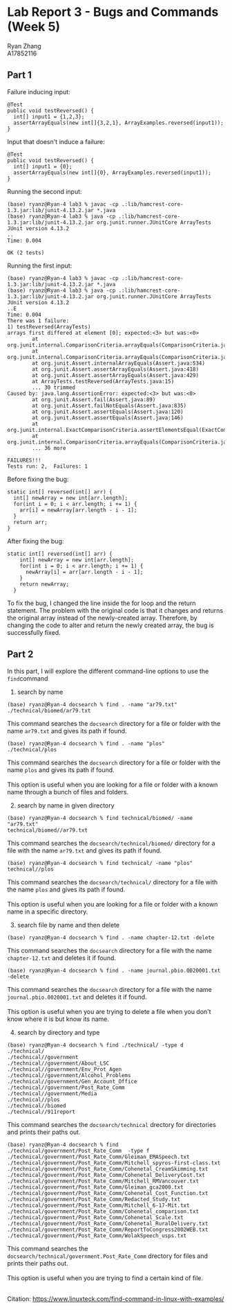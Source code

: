 Lab Report 3 - Bugs and Commands (Week 5)
========
Ryan Zhang <br> A17852116

Part 1
--------
Failure inducing input:
```
@Test
public void testReversed() {
  int[] input1 = {1,2,3};
  assertArrayEquals(new int[]{3,2,1}, ArrayExamples.reversed(input1));
}
```
Input that doesn't induce a failure:
```
@Test
public void testReversed() {
  int[] input1 = {0};
  assertArrayEquals(new int[]{0}, ArrayExamples.reversed(input1));
}
```
Running the second input: 
```
(base) ryanz@Ryan-4 lab3 % javac -cp .:lib/hamcrest-core-1.3.jar:lib/junit-4.13.2.jar *.java
(base) ryanz@Ryan-4 lab3 % java -cp .:lib/hamcrest-core-1.3.jar:lib/junit-4.13.2.jar org.junit.runner.JUnitCore ArrayTests
JUnit version 4.13.2
..
Time: 0.004

OK (2 tests)
```
Running the first input:
```
(base) ryanz@Ryan-4 lab3 % javac -cp .:lib/hamcrest-core-1.3.jar:lib/junit-4.13.2.jar *.java
(base) ryanz@Ryan-4 lab3 % java -cp .:lib/hamcrest-core-1.3.jar:lib/junit-4.13.2.jar org.junit.runner.JUnitCore ArrayTests
JUnit version 4.13.2
..E
Time: 0.004
There was 1 failure:
1) testReversed(ArrayTests)
arrays first differed at element [0]; expected:<3> but was:<0>
        at org.junit.internal.ComparisonCriteria.arrayEquals(ComparisonCriteria.java:78)
        at org.junit.internal.ComparisonCriteria.arrayEquals(ComparisonCriteria.java:28)
        at org.junit.Assert.internalArrayEquals(Assert.java:534)
        at org.junit.Assert.assertArrayEquals(Assert.java:418)
        at org.junit.Assert.assertArrayEquals(Assert.java:429)
        at ArrayTests.testReversed(ArrayTests.java:15)
        ... 30 trimmed
Caused by: java.lang.AssertionError: expected:<3> but was:<0>
        at org.junit.Assert.fail(Assert.java:89)
        at org.junit.Assert.failNotEquals(Assert.java:835)
        at org.junit.Assert.assertEquals(Assert.java:120)
        at org.junit.Assert.assertEquals(Assert.java:146)
        at org.junit.internal.ExactComparisonCriteria.assertElementsEqual(ExactComparisonCriteria.java:8)
        at org.junit.internal.ComparisonCriteria.arrayEquals(ComparisonCriteria.java:76)
        ... 36 more

FAILURES!!!
Tests run: 2,  Failures: 1
```

Before fixing the bug:
```
static int[] reversed(int[] arr) {
  int[] newArray = new int[arr.length];
  for(int i = 0; i < arr.length; i += 1) {
    arr[i] = newArray[arr.length - i - 1];
  }
  return arr;
}
```

After fixing the bug:
```
static int[] reversed(int[] arr) {
    int[] newArray = new int[arr.length];
    for(int i = 0; i < arr.length; i += 1) {
      newArray[i] = arr[arr.length - i - 1];
    }
    return newArray;
  }
```
To fix the bug, I changed the line inside the for loop and the return statement. The problem with the original code is that it changes and returns the original array instead of the newly-created array.
Therefore, by changing the code to alter and return the newly created array, the bug is successfully fixed. <br>

Part 2
--------
In this part, I will explore the different command-line options to use the `find`command
1. search by name
```
(base) ryanz@Ryan-4 docsearch % find . -name "ar79.txt"
./technical/biomed/ar79.txt
```
This command searches the `docsearch` directory for a file or folder with the name `ar79.txt` and gives its path if found.

```
(base) ryanz@Ryan-4 docsearch % find . -name "plos"
./technical/plos
```
This command searches the `docsearch` directory for a file or folder with the name `plos` and gives its path if found.<br><br>
This option is useful when you are looking for a file or folder with a known name through a bunch of files and folders.
<br>

2. search by name in given directory
```
(base) ryanz@Ryan-4 docsearch % find technical/biomed/ -name "ar79.txt"
technical/biomed//ar79.txt
```
This command searches the `docsearch/technical/biomed/` directory for a file with the name `ar79.txt` and gives its path if found.

```
(base) ryanz@Ryan-4 docsearch % find technical/ -name "plos"
technical//plos
```
This command searches the `docsearch/technical/` directory for a file with the name `plos` and gives its path if found.<br><br>
This option is useful when you are looking for a file or folder with a known name in a specific directory.
<br>

3. search file by name and then delete
```
(base) ryanz@Ryan-4 docsearch % find . -name chapter-12.txt -delete
```
This command searches the `docsearch` directory for a file with the name `chapter-12.txt` and deletes it if found.

```
(base) ryanz@Ryan-4 docsearch % find . -name journal.pbio.0020001.txt -delete
```
This command searches the `docsearch` directory for a file with the name `journal.pbio.0020001.txt` and deletes it if found.<br><br>
This option is useful when you are trying to delete a file when you don't know where it is but know its name.
<br>

4. search by directory and type
```
(base) ryanz@Ryan-4 docsearch % find ./technical/ -type d 
./technical/
./technical//government
./technical//government/About_LSC
./technical//government/Env_Prot_Agen
./technical//government/Alcohol_Problems
./technical//government/Gen_Account_Office
./technical//government/Post_Rate_Comm
./technical//government/Media
./technical//plos
./technical//biomed
./technical//911report
```
This command searches the `docsearch/technical` drectory for directories and prints their paths out.

```
(base) ryanz@Ryan-4 docsearch % find ./technical/government/Post_Rate_Comm  -type f
./technical/government/Post_Rate_Comm/Gleiman_EMASpeech.txt
./technical/government/Post_Rate_Comm/Mitchell_spyros-first-class.txt
./technical/government/Post_Rate_Comm/Cohenetal_CreamSkimming.txt
./technical/government/Post_Rate_Comm/Cohenetal_DeliveryCost.txt
./technical/government/Post_Rate_Comm/Mitchell_RMVancouver.txt
./technical/government/Post_Rate_Comm/Gleiman_gca2000.txt
./technical/government/Post_Rate_Comm/Cohenetal_Cost_Function.txt
./technical/government/Post_Rate_Comm/Redacted_Study.txt
./technical/government/Post_Rate_Comm/Mitchell_6-17-Mit.txt
./technical/government/Post_Rate_Comm/Cohenetal_comparison.txt
./technical/government/Post_Rate_Comm/Cohenetal_Scale.txt
./technical/government/Post_Rate_Comm/Cohenetal_RuralDelivery.txt
./technical/government/Post_Rate_Comm/ReportToCongress2002WEB.txt
./technical/government/Post_Rate_Comm/WolakSpeech_usps.txt
```
This command searches the `docsearch/technical/government.Post_Rate_Comm` drectory for files and prints their paths out.<br><br>
This option is useful when you are trying to find a certain kind of file.
<br><br>

Citation: https://www.linuxteck.com/find-command-in-linux-with-examples/




